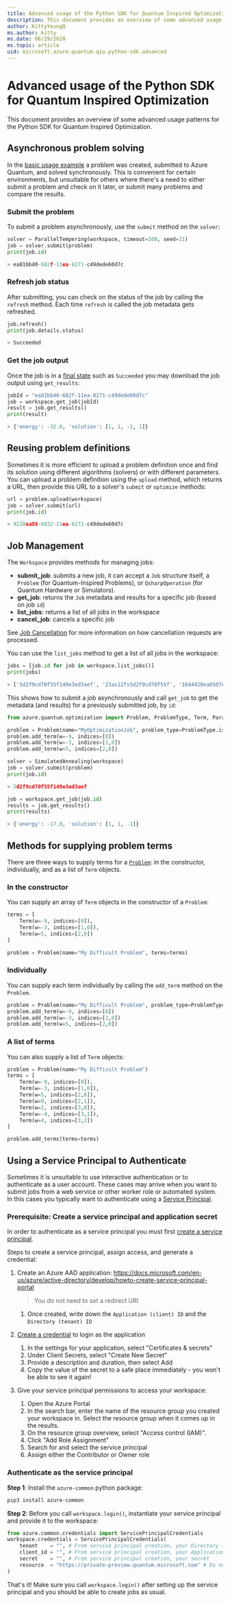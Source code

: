 ```yaml
---
title: Advanced usage of the Python SDK for Quantum Inspired Optimization
description: This document provides an overview of some advanced usage patterns for the Python SDK for Quantum Inspired Optimization.
author: KittyYeungQ
ms.author: kitty
ms.date: 06/29/2020
ms.topic: article
uid: microsoft.azure.quantum.qio.python-sdk.advanced
---
```


# Advanced usage of the Python SDK for Quantum Inspired Optimization

This document provides an overview of some advanced usage patterns for the Python SDK for Quantum Inspired Optimization.

## Asynchronous problem solving

In the [basic usage example](microsoft.azure.quantum.qio.python-sdk) a problem was created, submitted to Azure Quantum, and solved synchronously. This is convenient for certain environments, but unsuitable for others where there's a need to either submit a problem and check on it later, or submit many problems and compare the results.

### Submit the problem

To submit a problem asynchronously, use the `submit` method on the `solver`:
```py
solver = ParallelTempering(workspace, timeout=100, seed=11)
job = solver.submit(problem)
print(job.id)

> ea81bb40-682f-11ea-8271-c49dede60d7c
```

### Refresh job status

After submitting, you can check on the status of the job by calling the `refresh` method. Each time `refresh` is called the job metadata gets refreshed.
```py
job.refresh()
print(job.details.status)

> Succeeded
```

### Get the job output

Once the job is in a [final state](/Azure-Quantum-Overview#Job-Lifecycle) such as `Succeeded` you may download the job output using `get_results`:
```py
jobId = "ea81bb40-682f-11ea-8271-c49dede60d7c"
job = workspace.get_job(jobId)
result = job.get_results()
print(result)

> {'energy': -32.0, 'solution': [1, 1, -1, 1]}
```

## Reusing problem definitions

Sometimes it is more efficient to upload a problem definition once and find its solution using different algorithms (solvers) or with different parameters. You can upload a problem definition using the `upload` method, which returns a URL, then provide this URL to a solver's `submit` or `optimize` methods:

```py
url = problem.upload(workspace)
job = solver.submit(url)
print(job.id)

> 9228ea88-6832-11ea-8271-c49dede60d7c
```

## Job Management
The `Workspace` provides methods for managing jobs:
  * **submit_job**: submits a new job, it can accept a `Job` structure itself, a `Problem` (for Quantum-Inspired Problems), or `QsharpOperation` (for Quantum Hardware or Simulators).
  * **get_job**: returns the `Job` metadata and results for a specific job (based on job `id`)
  * **list_jobs**: returns a list of all jobs in the workspace
  * **cancel_job**: cancels a specific job


See [Job Cancellation](/Azure-Quantum-Overview#Job-Cancellation) for more information on how cancellation requests are processed.

You can use the `list_jobs` method to get a list of all jobs in the workspace:
```py
jobs = [job.id for job in workspace.list_jobs()]
print(jobs)

> ['5d2f9cd70f55f149e3ed3aef', '23as12fs5d2f9cd70f55f', '1644428ea8507edb7361']
```

This shows how to submit a job asynchronously and call `get_job` to get the metadata (and results) for a previously submitted job, by `id`: 

```py
from azure.quantum.optimization import Problem, ProblemType, Term, ParallelTempering, SimulatedAnnealing

problem = Problem(name="MyOptimizationJob", problem_type=ProblemType.ising)
problem.add_term(w=-9, indices=[0])
problem.add_term(w=-3, indices=[1,0])
problem.add_term(w=5, indices=[2,0])

solver = SimulatedAnnealing(workspace)
job = solver.submit(problem)
print(job.id)

> 5d2f9cd70f55f149e3ed3aef

job = workspace.get_job(job.id)
results = job.get_results()
print(results)

> {'energy': -17.0, 'solution': [1, 1, -1]}
```

## Methods for supplying problem terms

There are three ways to supply terms for a [`Problem`](/Reference/Python-SDK/Azure.Quantum.Optimization): in the constructor, individually, and as a list of `Term` objects.

### In the constructor

You can supply an array of `Term` objects in the constructor of a `Problem`:

```py
terms = [
    Term(w=-9, indices=[0]),
    Term(w=-3, indices=[1,0]),
    Term(w=5, indices=[2,0])
]

problem = Problem(name="My Difficult Problem", terms=terms)
```

### Individually

You can supply each term individually by calling the `add_term` method on the `Problem`.

```py
problem = Problem(name="My Difficult Problem", problem_type=ProblemType.ising)
problem.add_term(w=-9, indices=[0])
problem.add_term(w=-3, indices=[1,0])
problem.add_term(w=5, indices=[2,0])
```

### A list of terms

You can also supply a list of `Term` objects:

```py
problem = Problem(name="My Difficult Problem")
terms = [
    Term(w=-9, indices=[0]),
    Term(w=-3, indices=[1,0]),
    Term(w=5, indices=[2,0]),
    Term(w=9, indices=[2,1]),
    Term(w=2, indices=[3,0]),
    Term(w=-4, indices=[3,1]),
    Term(w=4, indices=[3,2])
]

problem.add_terms(terms=terms)
```

## Using a Service Principal to Authenticate

Sometimes it is unsuitable to use interactive authentication or to authenticate as a user account. These cases may arrive when you want to submit jobs from a web service or other worker role or automated system. In this cases you typically want to authenticate using a [Service Principal](https://docs.microsoft.com/en-us/azure/active-directory/develop/app-objects-and-service-principals).

### Prerequisite: Create a service principal and application secret

In order to authenticate as a service principal you must first [create a service principal](https://docs.microsoft.com/en-us/azure/active-directory/develop/howto-create-service-principal-portal).

Steps to create a service principal, assign access, and generate a credential:
1. Create an Azure AAD application: https://docs.microsoft.com/en-us/azure/active-directory/develop/howto-create-service-principal-portal
    > You do not need to set a redirect URI
    1. Once created, write down the `Application (client) ID` and the `Directory (tenant) ID`

1. [Create a credential](https://docs.microsoft.com/en-us/azure/active-directory/develop/howto-create-service-principal-portal#create-a-new-application-secret) to login as the application
    1. In the settings for your application, select "Certificates & secrets"
    1. Under Client Secrets, select "Create New Secret"
    1. Provide a description and duration, then select Add
    1. Copy the value of the secret to a safe place immediately - you won't be able to see it again!

1. Give your service principal permissions to access your workspace:
    1. Open the Azure Portal
    1. In the search bar, enter the name of the resource group you created your workspace in. Select the resource group when it comes up in the results.
    1. On the resource group overview, select "Access control (IAM)".
    1. Click "Add Role Assignment"
    1. Search for and select the service principal
    1. Assign either the Contributor or Owner role

### Authenticate as the service principal

**Step 1**: Install the `azure-common` python package:
```bash
pip3 install azure-common
```

**Step 2**: Before you call `workspace.login()`, instantiate your service principal and provide it to the workspace:
```python
from azure.common.credentials import ServicePrincipalCredentials
workspace.credentials = ServicePrincipalCredentials( 
    tenant    = "", # From service principal creation, your Directory (tenant) ID
    client_id = "", # From service principal creation, your Application (client) ID
    secret    = "", # From service principal creation, your secret
    resource  = "https://private-preview.quantum.microsoft.com" # Do not change! This is the resource you want to authenticate against - the Azure Quantum service
)
```

That's it! Make sure you call `workspace.login()` after setting up the service principal and you should be able to create jobs as usual.